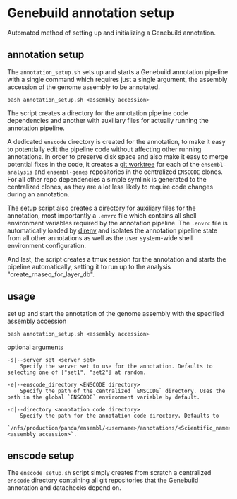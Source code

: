 # Genebuild annotation setup

Automated method of setting up and initializing a Genebuild annotation.


## annotation setup

The `annotation_setup.sh` sets up and starts a Genebuild annotation pipeline with a single command which requires just a single argument, the assembly accession of the genome assembly to be annotated.

```
bash annotation_setup.sh <assembly accession>
```

The script creates a directory for the annotation pipeline code dependencies and another with auxiliary files for actually running the annotation pipeline.

A dedicated `enscode` directory is created for the annotation, to make it easy to potentially edit the pipeline code without affecting other running annotations. In order to preserve disk space and also make it easy to merge potential fixes in the code, it creates a [git worktree](https://git-scm.com/docs/git-worktree) for each of the `ensembl-analysis` and `ensembl-genes` repositories in the centralized `ENSCODE` clones. For all other repo dependencies a simple symlink is generated to the centralized clones, as they are a lot less likely to require code changes during an annotation.

The setup script also creates a directory for auxiliary files for the annotation, most importantly a `.envrc` file which contains all shell environment variables required by the annotation pipeline. The `.envrc` file is automatically loaded by [direnv](https://direnv.net/) and isolates the annotation pipeline state from all other annotations as well as the user system-wide shell environment configuration.

And last, the script creates a tmux session for the annotation and starts the pipeline automatically, setting it to run up to the analysis "create_rnaseq_for_layer_db".


## usage

set up and start the annotation of the genome assembly with the specified assembly accession
```
bash annotation_setup.sh <assembly accession>
```

optional arguments
```
-s|--server_set <server set>
    Specify the server set to use for the annotation. Defaults to selecting one of ["set1", "set2"] at random.

-e|--enscode_directory <ENSCODE directory>
    Specify the path of the centralized `ENSCODE` directory. Uses the path in the global `ENSCODE` environment variable by default.

-d|--directory <annotation code directory>
    Specify the path for the annotation code directory. Defaults to
    `/nfs/production/panda/ensembl/<username>/annotations/<Scientific_name>-<assembly accession>`.
```


## enscode setup

The `enscode_setup.sh` script simply creates from scratch a centralized `enscode` directory containing all git repositories that the Genebuild annotation and datachecks depend on.
